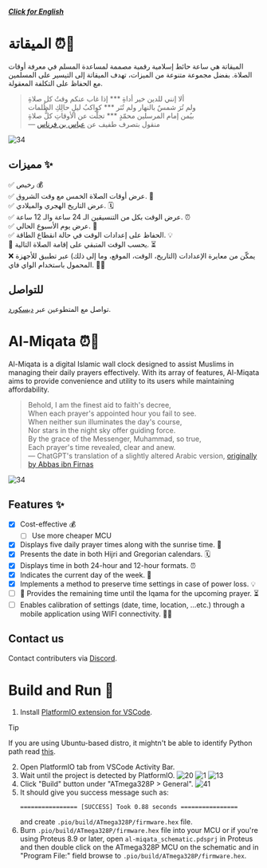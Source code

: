 ***[Click for English](#al-miqata-)***

# الميقاتة ⏰🕌 
الميقاتة هي ساعة حائط إسلامية رقمية مصممة لمساعدة المسلم في معرفة أوقات الصلاة. بفضل مجموعة متنوعة من الميزات، تهدف الميقاتة إلى التيسير على المسلمين مع الحفاظ على التكلفة المعقولة.

> ألا إنني للدين خير أداةِ *** إذا غاب عنكم وقتُ كل صلاةِ  
> ولم تُرَ شمسٌ بالنهار ولم تُنَر  *** كواكبُ ليلٍ حالِكِ الظُلمات  
> بيُمن إمام المرسلين محمّدٍ  *** تجلّت عن الأوقاتِ كلُّ صلاةِ  
> — منقول بتصرف طفيف عن [عباس بن فرناس](https://www.aldiwan.net/poem68990.html)

![34](https://github.com/mohamed-sallam/Al-Miqata/assets/59128458/3146b852-d663-4ef0-b840-6c5cbcce4c6f)


## مميزات ✨
✅ رخيص 💰  
✅ عرض أوقات الصلاة الخمس مع وقت الشروق. 🌅  
✅ عرض التاريخ الهجري والميلادي. 🗓️  
✅ عرض الوقت بكل من التنسيقين الـ 24 ساعة والـ 12 ساعة. ⏰  
✅ عرض يوم الأسبوع الحالي. 📅  
✅ الحفاظ على إعدادات الوقت في حالة انقطاع الطاقة. 💡  
 🚧 يحسب الوقت المتبقي على إقامة الصلاة التالية. ⏳  
 ❌ يمكّن من معايرة الإعدادات (التاريخ، الوقت، الموقع، وما إلى ذلك) عبر تطبيق للأجهزة المحمول باستخدام الواي فاي. 📱🌐  

## للتواصل
تواصل مع المتطوعين عبر [ديسكورد](https://discord.gg/bKBzGt6g).
# Al-Miqata ⏰🕌
Al-Miqata is a digital Islamic wall clock designed to assist Muslims in managing their daily prayers effectively. With its array of features, Al-Miqata aims to provide convenience and utility to its users while maintaining affordability.
> Behold, I am the finest aid to faith's decree,  
> When each prayer's appointed hour you fail to see.  
> When neither sun illuminates the day's course,  
> Nor stars in the night sky offer guiding force.  
> By the grace of the Messenger, Muhammad, so true,  
> Each prayer's time revealed, clear and anew.  
> — ChatGPT's translation of a slightly altered Arabic version, [originally by Abbas ibn Firnas](https://www.aldiwan.net/poem68990.html)


![34](https://github.com/mohamed-sallam/Al-Miqata/assets/59128458/3146b852-d663-4ef0-b840-6c5cbcce4c6f)


## Features ✨
- [x] Cost-effective 💰
  - [ ] Use more cheaper MCU   
- [x] Displays five daily prayer times along with the sunrise time. 🌅
- [x] Presents the date in both Hijri and Gregorian calendars. 🗓️
- [x] Displays time in both 24-hour and 12-hour formats. ⏰
- [x] Indicates the current day of the week. 📅
- [x] Implements a method to preserve time settings in case of power loss. 💡
- [ ] 🚧 Provides the remaining time until the Iqama for the upcoming prayer. ⏳
- [ ] Enables calibration of settings (date, time, location, ...etc.) through a mobile application using WIFI connectivity. 📱🌐

## Contact us
Contact contributers via [Discord](https://discord.gg/bKBzGt6g).

# Build and Run 🚀
1. Install [PlatformIO extension for VSCode](https://marketplace.visualstudio.com/items?itemName=platformio.platformio-ide).
  > [!TIP]
  > If you are using Ubuntu-based distro, it mightn't be able to identify Python path read [this](https://community.platformio.org/t/ubuntu-vscode-pio-extension-install-platformio-can-not-find-working-python-3-6-interpreter/27853/9).
2. Open PlatformIO tab from VSCode Activity Bar.
3. Wait until the project is detected by PlatformIO.
![20](https://github.com/mohamed-sallam/Al-Miqata/assets/59128458/5c2f91f8-7fcb-4726-abfe-a549dd2ff82c)
![1](https://github.com/mohamed-sallam/Al-Miqata/assets/59128458/aa6393d7-e774-4a00-aa89-ef27e44211b3)
![13](https://github.com/mohamed-sallam/Al-Miqata/assets/59128458/6bad3a5a-8826-42d0-b108-ef8d6d4ba7a7)
4. Click "Build" button under "ATmega328P > General".
![41](https://github.com/mohamed-sallam/Al-Miqata/assets/59128458/89b02588-954e-47b8-88b8-19c8ec44a84c)
5. It should give you success message such as:
   ```
   ================ [SUCCESS] Took 0.88 seconds ================
   ```
   and create `.pio/build/ATmega328P/firmware.hex` file.
6. Burn `.pio/build/ATmega328P/firmware.hex` file into your MCU or if you're using Proteus 8.9 or later, open `al-miqata_schematic.pdsprj` in Proteus and then double click on the ATmega328P MCU on the schematic and in "Program File:" field browse to `.pio/build/ATmega328P/firmware.hex`.
